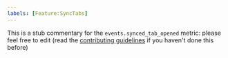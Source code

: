 ```yaml
---
labels: [Feature:SyncTabs]
---
```


This is a stub commentary for the `events.synced_tab_opened` metric: please feel free to edit (read the
[contributing guidelines](https://github.com/mozilla/glean-annotations/blob/main/CONTRIBUTING.md)
if you haven't done this before)
